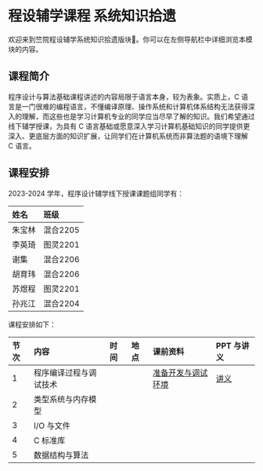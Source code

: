 # 程设辅学课程 系统知识拾遗

欢迎来到竺院程设辅学系统知识拾遗版块🤗。你可以在左侧导航栏中详细浏览本模块的内容。

## 课程简介

程序设计与算法基础课程讲述的内容局限于语言本身，较为表象。实质上，C 语言是一门很难的编程语言，不懂编译原理、操作系统和计算机体系结构无法获得深入的理解，而这些也是学习计算机专业的同学应当尽早了解的知识。我们希望通过线下辅学授课，为具有 C 语言基础或愿意深入学习计算机基础知识的同学提供更深入、更底层方面的知识扩展，让同学们在计算机系统而非算法题的语境下理解 C 语言。

## 课程安排

2023-2024 学年，程序设计辅学线下授课课题组同学有：

| 姓名 | 班级 |
| :--- | :--- |
| 朱宝林 | 混合2205 |
| 李英琦 | 图灵2201 |
| 谢集 | 混合2206 |
| 胡育玮 | 混合2206 |
| 苏煜程 | 图灵2201 |
| 孙兆江 | 混合2204 |

课程安排如下：

| 节次 | 内容 | 时间 | 地点 | 课前资料 | PPT 与讲义 |
| :--- | :--- | :--- | :--- | :--- | :--- |
| 1 | 程序编译过程与调试技术 |  |  | [准备开发与调试环境](lecture1/pre_class.md) | [讲义](lecture1/lecture1.md) |
| 2 | 类型系统与内存模型 |  |  |  |  |
| 3 | I/O 与文件 |  |  |  |  |
| 4 | C 标准库 |  |  |  |  |
| 5 | 数据结构与算法 |  |  |  |  |



